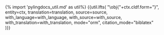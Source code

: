 {% import 'pylingdocs_util.md' as util%}
{{util.lfts(
    "\obj{"+ctx.cldf.form+"}",
    entity=ctx,
    translation=translation,
    source=source,
    with_language=with_language,
    with_source=with_source,
    with_translation=with_translation,
    mode="orm",
    citation_mode="biblatex"
)}}